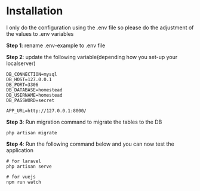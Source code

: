 # Installation
I only do the configuration using the .env file so please do the adjustment of the values to .env variables

**Step 1**: rename .env-example to .env file

**Step 2**: update the following variable(depending how you set-up your localserver)

```
DB_CONNECTION=mysql
DB_HOST=127.0.0.1
DB_PORT=3306
DB_DATABASE=homestead
DB_USERNAME=homestead
DB_PASSWORD=secret

APP_URL=http://127.0.0.1:8000/
```
**Step 3**: Run migration command to migrate the tables to the DB

```
php artisan migrate
```

**Step 4**: Run the following command below and you can now test the application

```
# for laravel
php artisan serve

# for vuejs
npm run watch
```
